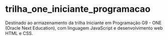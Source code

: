 # trilha_one_iniciante_programacao
Destinado ao armazenamento da trilha Iniciante em Programação G9 - ONE (Oracle Next Education), com linguagem JavaScript e desenvolvimento web HTML e CSS.

